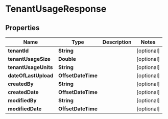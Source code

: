 

# TenantUsageResponse


## Properties

| Name | Type | Description | Notes |
|------------ | ------------- | ------------- | -------------|
|**tenantId** | **String** |  |  [optional] |
|**tenantUsageSize** | **Double** |  |  [optional] |
|**tenantUsageUnits** | **String** |  |  [optional] |
|**dateOfLastUpload** | **OffsetDateTime** |  |  [optional] |
|**createdBy** | **String** |  |  [optional] |
|**createdDate** | **OffsetDateTime** |  |  [optional] |
|**modifiedBy** | **String** |  |  [optional] |
|**modifiedDate** | **OffsetDateTime** |  |  [optional] |



